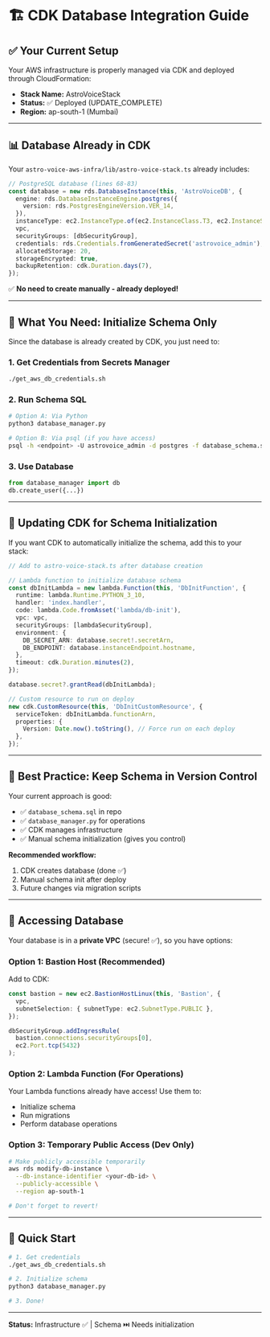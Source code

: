 # 🏗️ CDK Database Integration Guide

## ✅ Your Current Setup

Your AWS infrastructure is properly managed via CDK and deployed through CloudFormation:
- **Stack Name:** AstroVoiceStack
- **Status:** ✅ Deployed (UPDATE_COMPLETE)
- **Region:** ap-south-1 (Mumbai)

---

## 📊 Database Already in CDK

Your `astro-voice-aws-infra/lib/astro-voice-stack.ts` already includes:

```typescript
// PostgreSQL database (lines 68-83)
const database = new rds.DatabaseInstance(this, 'AstroVoiceDB', {
  engine: rds.DatabaseInstanceEngine.postgres({
    version: rds.PostgresEngineVersion.VER_14,
  }),
  instanceType: ec2.InstanceType.of(ec2.InstanceClass.T3, ec2.InstanceSize.MICRO),
  vpc,
  securityGroups: [dbSecurityGroup],
  credentials: rds.Credentials.fromGeneratedSecret('astrovoice_admin'),
  allocatedStorage: 20,
  storageEncrypted: true,
  backupRetention: cdk.Duration.days(7),
});
```

✅ **No need to create manually - already deployed!**

---

## 🎯 What You Need: Initialize Schema Only

Since the database is already created by CDK, you just need to:

### **1. Get Credentials from Secrets Manager**
```bash
./get_aws_db_credentials.sh
```

### **2. Run Schema SQL**
```bash
# Option A: Via Python
python3 database_manager.py

# Option B: Via psql (if you have access)
psql -h <endpoint> -U astrovoice_admin -d postgres -f database_schema.sql
```

### **3. Use Database**
```python
from database_manager import db
db.create_user({...})
```

---

## 🔄 Updating CDK for Schema Initialization

If you want CDK to automatically initialize the schema, add this to your stack:

```typescript
// Add to astro-voice-stack.ts after database creation

// Lambda function to initialize database schema
const dbInitLambda = new lambda.Function(this, 'DbInitFunction', {
  runtime: lambda.Runtime.PYTHON_3_10,
  handler: 'index.handler',
  code: lambda.Code.fromAsset('lambda/db-init'),
  vpc: vpc,
  securityGroups: [lambdaSecurityGroup],
  environment: {
    DB_SECRET_ARN: database.secret!.secretArn,
    DB_ENDPOINT: database.instanceEndpoint.hostname,
  },
  timeout: cdk.Duration.minutes(2),
});

database.secret?.grantRead(dbInitLambda);

// Custom resource to run on deploy
new cdk.CustomResource(this, 'DbInitCustomResource', {
  serviceToken: dbInitLambda.functionArn,
  properties: {
    Version: Date.now().toString(), // Force run on each deploy
  },
});
```

---

## 📝 Best Practice: Keep Schema in Version Control

Your current approach is good:
- ✅ `database_schema.sql` in repo
- ✅ `database_manager.py` for operations
- ✅ CDK manages infrastructure
- ✅ Manual schema initialization (gives you control)

**Recommended workflow:**
1. CDK creates database (done ✅)
2. Manual schema init after deploy
3. Future changes via migration scripts

---

## 🔐 Accessing Database

Your database is in a **private VPC** (secure! ✅), so you have options:

### **Option 1: Bastion Host (Recommended)**
Add to CDK:
```typescript
const bastion = new ec2.BastionHostLinux(this, 'Bastion', {
  vpc,
  subnetSelection: { subnetType: ec2.SubnetType.PUBLIC },
});

dbSecurityGroup.addIngressRule(
  bastion.connections.securityGroups[0],
  ec2.Port.tcp(5432)
);
```

### **Option 2: Lambda Function (For Operations)**
Your Lambda functions already have access! Use them to:
- Initialize schema
- Run migrations
- Perform database operations

### **Option 3: Temporary Public Access (Dev Only)**
```bash
# Make publicly accessible temporarily
aws rds modify-db-instance \
  --db-instance-identifier <your-db-id> \
  --publicly-accessible \
  --region ap-south-1

# Don't forget to revert!
```

---

## 🚀 Quick Start

```bash
# 1. Get credentials
./get_aws_db_credentials.sh

# 2. Initialize schema
python3 database_manager.py

# 3. Done!
```

---

**Status:** Infrastructure ✅ | Schema ⏭️ Needs initialization

